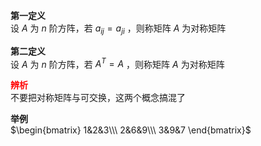 **第一定义**  
设 $A$ 为 $n$ 阶方阵，若 $a_{ij}=a_{ji}$ ，则称矩阵 $A$ 为对称矩阵  
  
**第二定义**  
设 $A$ 为 $n$ 阶方阵，若 $A^T=A$ ，则称矩阵 $A$ 为对称矩阵  
  
**<font color=red>辨析</font>**  
不要把对称矩阵与可交换，这两个概念搞混了  
  
**举例**  
 $\begin{bmatrix}  
1&2&3\\\  
2&6&9\\\  
3&9&7  
\end{bmatrix}$  
